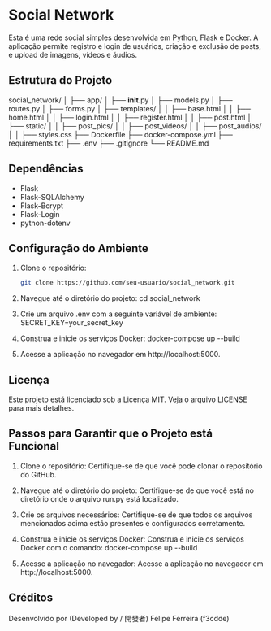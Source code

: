 # Social Network

Esta é uma rede social simples desenvolvida em Python, Flask e Docker. A aplicação permite registro e login de usuários, criação e exclusão de posts, e upload de imagens, vídeos e áudios.

## Estrutura do Projeto

social_network/
│
├── app/
│   ├── __init__.py
│   ├── models.py
│   ├── routes.py
│   ├── forms.py
│   ├── templates/
│   │   ├── base.html
│   │   ├── home.html
│   │   ├── login.html
│   │   ├── register.html
│   │   ├── post.html
│   ├── static/
│   │   ├── post_pics/
│   │   ├── post_videos/
│   │   ├── post_audios/
│   │   ├── styles.css
├── Dockerfile
├── docker-compose.yml
├── requirements.txt
├── .env
├── .gitignore
└── README.md

## Dependências

- Flask
- Flask-SQLAlchemy
- Flask-Bcrypt
- Flask-Login
- python-dotenv

## Configuração do Ambiente

1. Clone o repositório:

   ```bash
   git clone https://github.com/seu-usuario/social_network.git

2. Navegue até o diretório do projeto:
   cd social_network

3. Crie um arquivo .env com a seguinte variável de ambiente:
   SECRET_KEY=your_secret_key

4. Construa e inicie os serviços Docker:
   docker-compose up --build

5. Acesse a aplicação no navegador em http://localhost:5000.

## Licença

Este projeto está licenciado sob a Licença MIT. Veja o arquivo LICENSE para mais detalhes.

## Passos para Garantir que o Projeto está Funcional

1. Clone o repositório: Certifique-se de que você pode clonar o repositório do GitHub.

2. Navegue até o diretório do projeto: Certifique-se de que você está no diretório onde o arquivo run.py está localizado.

3. Crie os arquivos necessários: Certifique-se de que todos os arquivos mencionados acima estão presentes e configurados corretamente.

4. Construa e inicie os serviços Docker: Construa e inicie os serviços Docker com o comando:
docker-compose up --build

5. Acesse a aplicação no navegador: Acesse a aplicação no navegador em http://localhost:5000.

## Créditos

Desenvolvido por (Developed by / 開發者) Felipe Ferreira (f3cdde)
